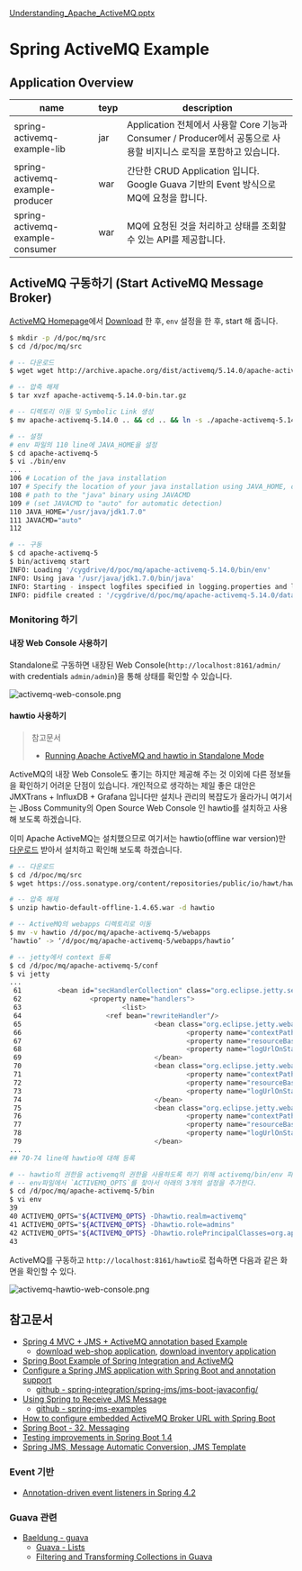 [Understanding_Apache_ActiveMQ.pptx](/files/215)
# Spring ActiveMQ Example

## Application Overview

| name | teyp | description |
| --- | --- | --- |
| spring-activemq-example-lib | jar | Application 전체에서 사용할 Core 기능과 Consumer / Producer에서 공통으로 사용할 비지니스 로직을 포함하고 있습니다. |
| spring-activemq-example-producer | war | 간단한 CRUD Application 입니다. Google Guava 기반의 Event 방식으로 MQ에 요청을 합니다. |
| spring-activemq-example-consumer | war | MQ에 요청된 것을 처리하고 상태를 조회할 수 있는 API를 제공합니다. |

## ActiveMQ 구동하기 (Start ActiveMQ Message Broker)

[ActiveMQ Homepage](http://activemq.apache.org/)에서 [Download](http://activemq.apache.org/activemq-5140-release.html) 한 후, `env` 설정을 한 후, start 해 줍니다.

```bash
$ mkdir -p /d/poc/mq/src
$ cd /d/poc/mq/src

# -- 다운로드
$ wget wget http://archive.apache.org/dist/activemq/5.14.0/apache-activemq-5.14.0-bin.tar.gz

# -- 압축 해제
$ tar xvzf apache-activemq-5.14.0-bin.tar.gz

# -- 디렉토리 이동 및 Symbolic Link 생성
$ mv apache-activemq-5.14.0 .. && cd .. && ln -s ./apache-activemq-5.14.0 apache-activemq-5

# -- 설정
# env 파일의 110 line에 JAVA_HOME을 설정
$ cd apache-activemq-5
$ vi ./bin/env
...
106 # Location of the java installation
107 # Specify the location of your java installation using JAVA_HOME, or specify the
108 # path to the "java" binary using JAVACMD
109 # (set JAVACMD to "auto" for automatic detection)
110 JAVA_HOME="/usr/java/jdk1.7.0"
111 JAVACMD="auto"
112

# -- 구동
$ cd apache-activemq-5
$ bin/activemq start
INFO: Loading '/cygdrive/d/poc/mq/apache-activemq-5.14.0/bin/env'
INFO: Using java '/usr/java/jdk1.7.0/bin/java'
INFO: Starting - inspect logfiles specified in logging.properties and log4j.properties to get details
INFO: pidfile created : '/cygdrive/d/poc/mq/apache-activemq-5.14.0/data/activemq.pid' (pid '4448')

```

### Monitoring 하기
 
#### 내장 Web Console 사용하기

Standalone로 구동하면 내장된 Web Console(`http://localhost:8161/admin/` with credentials `admin/admin`)을 통해 상태를 확인할 수 있습니다.

![activemq-web-console.png](/files/213)

#### hawtio 사용하기

> 참고문서
> * [Running Apache ActiveMQ and hawtio in Standalone Mode](http://www.bennet-schulz.com/2016/07/apache-activemq-and-hawtio.html)

ActiveMQ의 내장 Web Console도 좋기는 하지만 제공해 주는 것 이외에 다른 정보들을 확인하기 어려운 단점이 있습니다. 개인적으로 생각하는 제일 좋은 대안은 JMXTrans + InfluxDB + Grafana 입니다만 설치나 관리의 복잡도가 올라가니 여기서는 JBoss Community의 Open Source Web Console 인 hawtio를 설치하고 사용해 보도록 하겠습니다.

이미 Apache ActiveMQ는 설치했으므로 여기서는 hawtio(offline war version)만 [다운로드](http://hawt.io/getstarted/index.html) 받아서 설치하고 확인해 보도록 하겠습니다.

```bash
# -- 다운로드
$ cd /d/poc/mq/src
$ wget https://oss.sonatype.org/content/repositories/public/io/hawt/hawtio-default-offline/1.4.65/hawtio-default-offline-1.4.65.war

# -- 압축 해제
$ unzip hawtio-default-offline-1.4.65.war -d hawtio

# -- ActiveMQ의 webapps 디렉토리로 이동
$ mv -v hawtio /d/poc/mq/apache-activemq-5/webapps
‘hawtio’ -> ‘/d/poc/mq/apache-activemq-5/webapps/hawtio’

# -- jetty에서 context 등록
$ cd /d/poc/mq/apache-activemq-5/conf
$ vi jetty
...
 61         <bean id="secHandlerCollection" class="org.eclipse.jetty.server.handler.HandlerCollection">
 62                 <property name="handlers">
 63                         <list>
 64                     <ref bean="rewriteHandler"/>
 65                                 <bean class="org.eclipse.jetty.webapp.WebAppContext">
 66                                         <property name="contextPath" value="/admin" />
 67                                         <property name="resourceBase" value="${activemq.home}/webapps/admin" />
 68                                         <property name="logUrlOnStart" value="true" />
 69                                 </bean>
 70                                 <bean class="org.eclipse.jetty.webapp.WebAppContext">
 71                                         <property name="contextPath" value="/hawtio" />
 72                                         <property name="resourceBase" value="${activemq.home}/webapps/hawtio" />
 73                                         <property name="logUrlOnStart" value="true" />
 74                                 </bean>
 75                                 <bean class="org.eclipse.jetty.webapp.WebAppContext">
 76                                         <property name="contextPath" value="/api" />
 77                                         <property name="resourceBase" value="${activemq.home}/webapps/api" />
 78                                         <property name="logUrlOnStart" value="true" />
 79                                 </bean>
...
## 70-74 line에 hawtio에 대해 등록

# -- hawtio의 권한을 activemq의 권한을 사용하도록 하기 위해 activemq/bin/env 파일에 아래의 내용 추가
# -- env파일에서 `ACTIVEMQ_OPTS`를 찾아서 아래의 3개의 설정을 추가한다.
$ cd /d/poc/mq/apache-activemq-5/bin
$ vi env
39
40 ACTIVEMQ_OPTS="${ACTIVEMQ_OPTS} -Dhawtio.realm=activemq"
41 ACTIVEMQ_OPTS="${ACTIVEMQ_OPTS} -Dhawtio.role=admins"
42 ACTIVEMQ_OPTS="${ACTIVEMQ_OPTS} -Dhawtio.rolePrincipalClasses=org.apache.activemq.jaas.GroupPrincipal"
43 
```
ActiveMQ를 구동하고 `http://localhost:8161/hawtio`로 접속하면 다음과 같은 화면을 확인할 수 있다. 

![activemq-hawtio-web-console.png](/files/214)
 
## 참고문서

  * [Spring 4 MVC + JMS + ActiveMQ annotation based Example](http://websystique.com/springmvc/spring-4-mvc-jms-activemq-annotation-based-example/)
    - [download web-shop application](http://websystique.com/?smd_process_download=1&download_id=2567), [download inventory application](http://websystique.com/?smd_process_download=1&download_id=2569)
  * [Spring Boot Example of Spring Integration and ActiveMQ](https://springframework.guru/spring-boot-example-of-spring-integration-and-activemq/)
  * [Configure a Spring JMS application with Spring Boot and annotation support](https://www.javacodegeeks.com/2015/04/configure-a-spring-jms-application-with-spring-boot-and-annotation-support.html)
    - [github - spring-integration/spring-jms/jms-boot-javaconfig/](https://github.com/xpadro/spring-integration/tree/master/spring-jms/jms-boot-javaconfig)
  * [Using Spring to Receive JMS Message](http://bsnyderblog.blogspot.kr/2010/02/using-spring-to-receive-jms-messages.html)
    - [github - spring-jms-examples](https://github.com/bsnyder/spring-jms-examples)
  * [How to configure embedded ActiveMQ Broker URL with Spring Boot](http://stackoverflow.com/questions/38750843/how-to-configure-embedded-activemq-broker-url-with-spring-boot)
  * [Spring Boot - 32. Messaging](http://docs.spring.io/spring-boot/docs/current/reference/html/boot-features-messaging.html)
  * [Testing improvements in Spring Boot 1.4](https://spring.io/blog/2016/04/15/testing-improvements-in-spring-boot-1-4)
  * [Spring JMS, Message Automatic Conversion, JMS Template](https://dzone.com/articles/spring-jms-message-automatic)

### Event 기반

  * [Annotation-driven event listeners in Spring 4.2](https://www.javacodegeeks.com/2015/10/annotation-driven-event-listeners-in-spring-4-2-2.html)
  
### Guava 관련

  * [Baeldung - guava](http://www.baeldung.com/category/guava/)
    - [Guava - Lists](http://www.baeldung.com/guava-lists)
    - [Filtering and Transforming Collections in Guava](http://www.baeldung.com/guava-filter-and-transform-a-collection)
    
